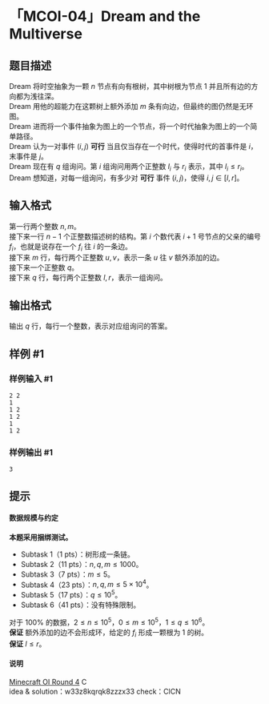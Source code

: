# 「MCOI-04」Dream and the Multiverse

## 题目描述

Dream 将时空抽象为一颗 $n$ 节点有向有根树，其中树根为节点 $1$ 并且所有边的方向都为浅往深。  
Dream 用他的超能力在这颗树上额外添加 $m$ 条有向边，但最终的图仍然是无环图。  
Dream 进而将一个事件抽象为图上的一个节点，将一个时代抽象为图上的一个简单路径。  
Dream 认为一对事件 $(i,j)$ **可行** 当且仅当存在一个时代，使得时代的首事件是 $i$，末事件是 $j$。  
Dream 现在有 $q$ 组询问。第 $i$ 组询问用两个正整数 $l_i$ 与 $r_i$ 表示，其中 $l_i\le r_i$。  
Dream 想知道，对每一组询问，有多少对 **可行** 事件 $(i,j)$，使得 $i,j\in[l,r]$。

## 输入格式

第一行两个整数 $n,m$。    
接下来一行 $n-1$ 个正整数描述树的结构。第 $i$ 个数代表 $i+1$ 号节点的父亲的编号 $f_i$，也就是说存在一个 $f_i$ 往 $i$ 的一条边。  
接下来 $m$ 行，每行两个正整数 $u,v$，表示一条 $u$ 往 $v$ 额外添加的边。  
接下来一个正整数 $q$。  
接下来 $q$ 行，每行两个正整数 $l,r$，表示一组询问。

## 输出格式

输出 $q$ 行，每行一个整数，表示对应组询问的答案。

## 样例 #1

### 样例输入 #1
```
2 2
1
1 2
1 2
1
1 2
```

### 样例输出 #1

```
3
```

## 提示

#### 数据规模与约定

**本题采用捆绑测试。**

 - Subtask 1（1 pts）：树形成一条链。
 - Subtask 2（11 pts）：$n,q,m\le1000$。  
 - Subtask 3（7 pts）：$m\le 5$。
 - Subtask 4（23 pts）：$n,q,m\le5\times10^4$。
 - Subtask 5（17 pts）：$q\le 10^5$。
 - Subtask 6（41 pts）：没有特殊限制。

对于 $100\%$ 的数据，$2\le n\le 10^5$，$0\le m\le10^5$，$1\le q\le 10^6$。    
**保证** 额外添加的边不会形成环，给定的 $f_i$ 形成一颗根为 $1$ 的树。  
**保证** $l\le r$。  

#### 说明

[Minecraft OI Round 4](https://www.luogu.com.cn/contest/33344) C      
idea & solution：w33z8kqrqk8zzzx33 check：ClCN

